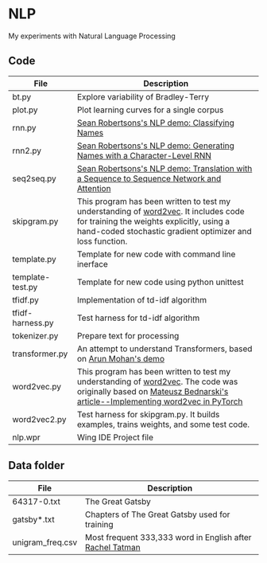 # NLP

My experiments with Natural Language Processing

## Code

File | Description
-----------------|---------------------------------------------------------------
bt.py|Explore variability of Bradley-Terry
plot.py|Plot learning curves for a single corpus
rnn.py|[Sean Robertsons's NLP demo: Classifying Names](https://pytorch.org/tutorials/intermediate/char_rnn_classification_tutorial.html)
rnn2.py|[Sean Robertsons's NLP demo: Generating Names with a Character-Level RNN](https://pytorch.org/tutorials/intermediate/char_rnn_generation_tutorial.html)
seq2seq.py|[Sean Robertsons's NLP demo: Translation with a Sequence to Sequence Network and Attention](https://pytorch.org/tutorials/intermediate/seq2seq_translation_tutorial.html)
skipgram.py|This program has been written to test my understanding of [word2vec](https://arxiv.org/abs/1301.3781/Word2Vec). It includes code for training the weights explicitly, using a hand-coded stochastic gradient optimizer and loss function.
template.py|Template for new code with command line inerface
template-test.py|Template for new code using python unittest
tfidf.py|Implementation of td-idf algorithm
tfidf-harness.py|Test harness for td-idf algorithm
tokenizer.py|Prepare text for processing
transformer.py|An attempt to understand Transformers, based on [Arun Mohan's demo](https://www.kaggle.com/code/arunmohan003/transformer-from-scratch-using-pytorch/notebook)
word2vec.py |This program has been written to test my understanding of [word2vec](https://arxiv.org/abs/1301.3781/Word2Vec). The code was originally based on [Mateusz Bednarski's article--Implementing word2vec in PyTorch](https://towardsdatascience.com/implementing-word2vec-in-pytorch-skip-gram-model-e6bae040d2fb)
word2vec2.py|Test harness for skipgram.py. It builds examples, trains weights, and some test code.
nlp.wpr|Wing IDE Project file

## Data folder

File | Description
-----------------|---------------------------------------------------------------
64317-0.txt|The Great Gatsby
gatsby*.txt|Chapters of The Great Gatsby used for training
unigram_freq.csv|Most frequent 333,333 word in English after [Rachel Tatman](https://www.kaggle.com/rtatman/english-word-frequenc)
